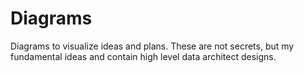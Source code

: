 # Diagrams
Diagrams to visualize ideas and plans. These are not secrets, but my fundamental ideas and contain high level data architect designs.
